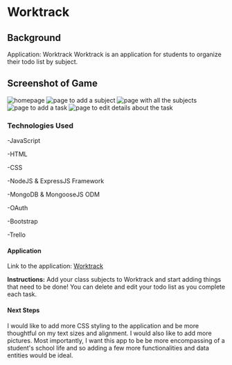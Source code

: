 # Worktrack

## Background
Application: Worktrack
Worktrack is an application for students to organize their todo list by subject.

## Screenshot of Game
![homepage](images/App#1.png "Home Page")
![page to add a subject](images/App#2.png)
![page with all the subjects](images/App#3.png)
![page to add a task](images/App#4.png)
![page to edit details about the task](images/App#5.png)

### Technologies Used
-JavaScript

-HTML

-CSS

-NodeJS & ExpressJS Framework

-MongoDB & MongooseJS ODM

-OAuth

-Bootstrap

-Trello

#### Application
Link to the application: [Worktrack](TBD)

**Instructions:**
Add your class subjects to Worktrack and start adding things that need to be done! You can delete and edit your todo list as you complete each task.

#### Next Steps
I would like to add more CSS styling to the application and be more thoughtful on my text sizes and alignment. I would also like to add more pictures. Most importantly, I want this app to be be more encompassing of a student's school life and so adding a few more functionalities and data entities would be ideal.
